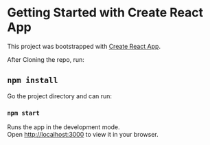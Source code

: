 # Getting Started with Create React App

This project was bootstrapped with [Create React App](https://github.com/facebook/create-react-app).

After Cloning the repo, run:

## `npm install`

Go the project directory and can run:

### `npm start`

Runs the app in the development mode.\
Open [http://localhost:3000](http://localhost:3000) to view it in your browser.
